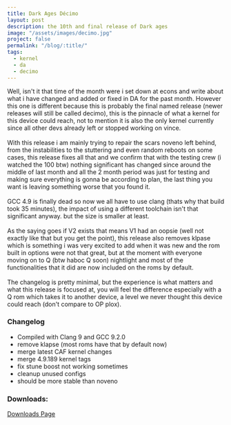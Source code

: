 ```yaml
---
title: Dark Ages Décimo
layout: post
description: the 10th and final release of Dark ages
image: "/assets/images/decimo.jpg"
project: false
permalink: "/blog/:title/"
tags:
  - kernel
  - da
  - decimo
---
```


Well, isn't it that time of the month were i set down at econs and write about
what i have changed and added or fixed in DA for the past month. However this
one is different because this is probably the final named release (newer
releases will still be called decimo), this is the pinnacle of what a kernel for
this device could reach, not to mention it is also the only kernel currently
since all other devs already left or stopped working on vince.<br><br>
With this release i am mainly trying to repair the scars noveno left behind,
from the instabilities to the stuttering and even random reboots on some cases,
this release fixes all that and we confirm that with the testing crew (i watched
the 100 btw) nothing significant has changed since around the middle of last
month and all the 2 month period was just for testing and making sure everything
is gonna be according to plan, the last thing you want is leaving something
worse that you found it.<br><br>
GCC 4.9 is finally dead so now we all have to use clang (thats why that build
took 35 minutes), the impact of using a different toolchain isn't that
significant anyway. but the size is smaller at least.<br><br>
As the saying goes if V2 exists that means V1 had an oopsie (well not exactly
like that but you get the point), this release also removes klpase which is
something i was very excited to add when it was new and the rom built in options
were not that great, but at the moment with everyone moving on to Q (btw haboc Q
soon) nightlight and most of the functionalities that it did are now included on
the roms by default.<br><br>
The changelog is pretty minimal, but the experience is what matters and what
this release is focused at, you will feel the difference especially with a Q rom
which takes it to another device, a level we never thought this device could
reach (don't compare to OP plox).

### Changelog

- Compiled with Clang 9 and GCC 9.2.0
- remove klapse (most roms have that by default now)
- merge latest CAF kernel changes
- merge 4.9.189 kernel tags
- fix stune boost not working sometimes
- cleanup unused configs
- should be more stable than noveno

### Downloads:

<a href="{{ site.url }}/da" class="button fit special">Downloads Page</a>
